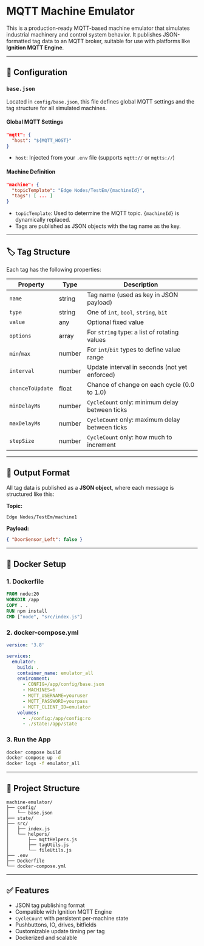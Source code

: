 # MQTT Machine Emulator

This is a production-ready MQTT-based machine emulator that simulates industrial machinery and control system behavior. It publishes JSON-formatted tag data to an MQTT broker, suitable for use with platforms like **Ignition MQTT Engine**.

---

## 🔧 Configuration

### `base.json`

Located in `config/base.json`, this file defines global MQTT settings and the tag structure for all simulated machines.

#### Global MQTT Settings

```json
"mqtt": {
  "host": "${MQTT_HOST}"
}
```

- `host`: Injected from your `.env` file (supports `mqtt://` or `mqtts://`)

#### Machine Definition

```json
"machine": {
  "topicTemplate": "Edge Nodes/TestEm/{machineId}",
  "tags": [ ... ]
}
```

- `topicTemplate`: Used to determine the MQTT topic. `{machineId}` is dynamically replaced.
- Tags are published as JSON objects with the tag name as the key.

---

## 🏷️ Tag Structure

Each tag has the following properties:

| Property         | Type     | Description                                      |
|------------------|----------|--------------------------------------------------|
| `name`           | string   | Tag name (used as key in JSON payload)          |
| `type`           | string   | One of `int`, `bool`, `string`, `bit`           |
| `value`          | any      | Optional fixed value                            |
| `options`        | array    | For `string` type: a list of rotating values    |
| `min`/`max`      | number   | For `int`/`bit` types to define value range     |
| `interval`       | number   | Update interval in seconds (not yet enforced)   |
| `chanceToUpdate` | float    | Chance of change on each cycle (0.0 to 1.0)     |
| `minDelayMs`     | number   | `CycleCount` only: minimum delay between ticks  |
| `maxDelayMs`     | number   | `CycleCount` only: maximum delay between ticks  |
| `stepSize`       | number   | `CycleCount` only: how much to increment        |

---

## 🔌 Output Format

All tag data is published as a **JSON object**, where each message is structured like this:

**Topic:**
```
Edge Nodes/TestEm/machine1
```

**Payload:**
```json
{ "DoorSensor_Left": false }
```

---

## 🐳 Docker Setup

### 1. Dockerfile

```Dockerfile
FROM node:20
WORKDIR /app
COPY . .
RUN npm install
CMD ["node", "src/index.js"]
```

### 2. docker-compose.yml

```yaml
version: '3.8'

services:
  emulator:
    build: .
    container_name: emulator_all
    environment:
      - CONFIG=/app/config/base.json
      - MACHINES=6
      - MQTT_USERNAME=youruser
      - MQTT_PASSWORD=yourpass
      - MQTT_CLIENT_ID=emulator
    volumes:
      - ./config:/app/config:ro
      - ./state:/app/state
```

### 3. Run the App

```bash
docker compose build
docker compose up -d
docker logs -f emulator_all
```

---

## 📁 Project Structure

```
machine-emulator/
├── config/
│   └── base.json
├── state/
├── src/
│   ├── index.js
│   └── helpers/
│       ├── mqttHelpers.js
│       ├── tagUtils.js
│       └── fileUtils.js
├── .env
├── Dockerfile
└── docker-compose.yml
```

---

## ✅ Features

- JSON tag publishing format
- Compatible with Ignition MQTT Engine
- `CycleCount` with persistent per-machine state
- Pushbuttons, IO, drives, bitfields
- Customizable update timing per tag
- Dockerized and scalable
